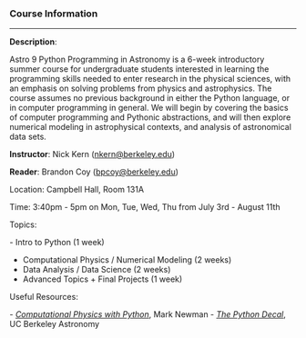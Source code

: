 ### Course Information
----
**Description**:

Astro 9 Python Programming in Astronomy is a 6-week introductory summer course for undergraduate students interested in learning the programming skills needed to enter research in the physical sciences, with an emphasis on solving problems from physics and astrophysics. The course assumes no previous background in either the Python language, or in computer programming in general. We will begin by covering the basics of computer programming and Pythonic abstractions, and will then explore numerical modeling in astrophysical contexts, and analysis of astronomical data sets. 

**Instructor**:
Nick Kern (nkern@berkeley.edu)

**Reader**:
Brandon Coy (bpcoy@berkeley.edu)

Location: Campbell Hall, Room 131A

Time: 3:40pm - 5pm on Mon, Tue, Wed, Thu from July 3rd - August 11th

Topics:

- Intro to Python (1 week)
- Computational Physics / Numerical Modeling (2 weeks)
- Data Analysis / Data Science (2 weeks)
- Advanced Topics + Final Projects (1 week)

Useful Resources:

- [*Computational Physics with Python*](http://www-personal.umich.edu/~mejn/computational-physics), Mark Newman 
- [*The Python Decal*](http://ugastro.berkeley.edu/pydecal/index.html), UC Berkeley Astronomy










